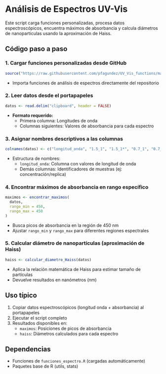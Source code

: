 # Análisis de Espectros UV-Vis

Este script carga funciones personalizadas, procesa datos espectroscópicos, encuentra máximos de absorbancia y calcula diámetros de nanopartículas usando la aproximación de Haiss.

## Código paso a paso

### 1. Cargar funciones personalizadas desde GitHub
```r
source("https://raw.githubusercontent.com/pfagundez/UV_Vis_functions/main/funciones_espectro.R")
```
- Importa funciones de análisis de espectros directamente del repositorio

### 2. Leer datos desde el portapapeles
```r
datos <- read.delim("clipboard", header = FALSE)
```
- **Formato requerido:**
  - Primera columna: Longitudes de onda
  - Columnas siguientes: Valores de absorbancia para cada espectro

### 3. Asignar nombres descriptivos a las columnas
```r
colnames(datos) <- c("longitud_onda", "1.5_1", "1.5_1*", "0.7_1", "0.7_1*", "0.5_1*", "0.3_1*")
```
- Estructura de nombres:
  - `longitud_onda`: Columna con valores de longitud de onda
  - Demás columnas: Identificadores de muestras (ej: concentración/replica)

### 4. Encontrar máximos de absorbancia en rango específico
```r
maximos <- encontrar_maximos(
  datos, 
  rango_min = 450, 
  rango_max = 450
)
```
- Busca picos de absorbancia en la región de 450 nm
- Ajustar `rango_min` y `rango_max` para diferentes regiones espectrales

### 5. Calcular diámetro de nanopartículas (aproximación de Haiss)
```r
haiss <- calcular_diametro_Haiss(datos)
```
- Aplica la relación matemática de Haiss para estimar tamaño de partículas
- Devuelve resultados en nanómetros (nm)

## Uso típico
1. Copiar datos espectroscópicos (longitud onda + absorbancia) al portapapeles
2. Ejecutar el script completo
3. Resultados disponibles en:
   - `maximos`: Posiciones de picos de absorbancia
   - `haiss`: Diámetros calculados para cada espectro

## Dependencias
- Funciones de `funciones_espectro.R` (cargadas automáticamente)
- Paquetes base de R (utils, stats)
